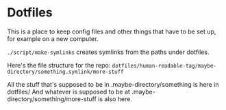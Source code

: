 # Dotfiles
This is a place to keep config files and other things that have to be set up, for example on a new computer.

`./script/make-symlinks` creates symlinks from the paths under dotfiles.

Here's the file structure for the repo:
`dotfiles/human-readable-tag/maybe-directory/something.symlink/more-stuff`

All the stuff that's supposed to be in .maybe-directory/something is here in dotfiles/
And whatever is supposed to be at .maybe-directory/something/more-stuff is also here.

